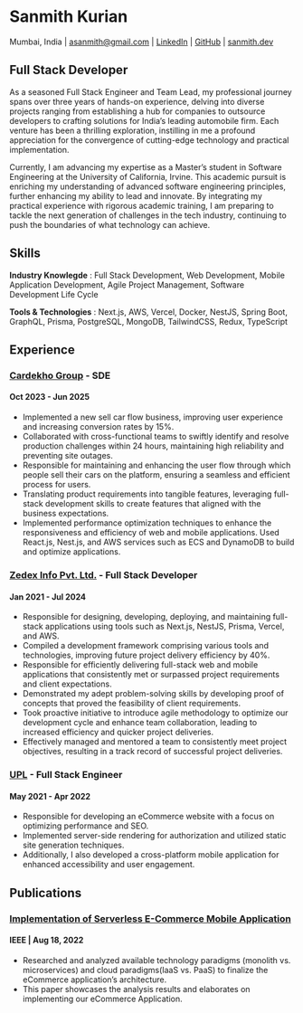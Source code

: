 # Sanmith Kurian

Mumbai, India | asanmith@gmail.com | [LinkedIn](https://www.linkedin.com/in/sanmith/) | [GitHub](https://github.com/defsanmith) | [sanmith.dev](https://sanmith.dev)

## Full Stack Developer

As a seasoned Full Stack Engineer and Team Lead, my professional journey spans over three years of hands-on experience, delving into diverse projects ranging from establishing a hub for companies to outsource developers to crafting solutions for India’s leading automobile firm. Each venture has been a thrilling exploration, instilling in me a profound appreciation for the convergence of cutting-edge technology and practical implementation.

Currently, I am advancing my expertise as a Master’s student in Software Engineering at the University of California, Irvine. This academic pursuit is enriching my understanding of advanced software engineering principles, further enhancing my ability to lead and innovate. By integrating my practical experience with rigorous academic training, I am preparing to tackle the next generation of challenges in the tech industry, continuing to push the boundaries of what technology can achieve.

## Skills

**Industry Knowlegde** : Full Stack Development, Web Development, Mobile Application Development, Agile Project Management, Software Development Life Cycle

**Tools & Technologies** : Next.js, AWS, Vercel, Docker, NestJS, Spring Boot, GraphQL, Prisma, PostgreSQL, MongoDB, TailwindCSS, Redux, TypeScript

## Experience

### [Cardekho Group](https://cardekho.com/) - SDE

#### Oct 2023 - Jun 2025

- Implemented a new sell car flow business, improving user experience and increasing conversion rates by 15%.
- Collaborated with cross-functional teams to swiftly identify and resolve production challenges within 24 hours, maintaining high reliability and preventing site outages.
- Responsible for maintaining and enhancing the user flow through which people sell their cars on the platform, ensuring a seamless and efficient process for users.
- Translating product requirements into tangible features, leveraging full-stack development skills to create features that aligned with the business expectations.
- Implemented performance optimization techniques to enhance the responsiveness and efficiency of web and mobile applications.
Used React.js, Nest.js, and AWS services such as ECS and DynamoDB to build and optimize applications.

### [Zedex Info Pvt. Ltd.](https://zedexinfo.com/) - Full Stack Developer

#### Jan 2021 - Jul 2024

- Responsible for designing, developing, deploying, and maintaining full-stack applications using tools such as Next.js, NestJS, Prisma, Vercel, and AWS.
- Compiled a development framework comprising various tools and technologies, improving future project delivery efficiency by 40%.
- Responsible for efficiently delivering full-stack web and mobile applications that consistently met or surpassed project requirements and client expectations.
- Demonstrated my adept problem-solving skills by developing proof of concepts that proved the feasibility of client requirements.
- Took proactive initiative to introduce agile methodology to optimize our development cycle and enhance team collaboration, leading to increased efficiency and quicker project deliveries.
- Effectively managed and mentored a team to consistently meet project objectives, resulting in a track record of successful project deliveries.

### [UPL](https://www.upl-ltd.com/) - Full Stack Engineer

#### May 2021 - Apr 2022

- Responsible for developing an eCommerce website with a focus on optimizing performance and SEO.
- Implemented server-side rendering for authorization and utilized static site generation techniques.
- Additionally, I also developed a cross-platform mobile application for enhanced accessibility and user engagement.

## Publications

### [Implementation of Serverless E-Commerce Mobile Application](https://ieeexplore.ieee.org/document/9847829)

#### IEEE | Aug 18, 2022

- Researched and analyzed available technology paradigms (monolith vs. microservices) and cloud paradigms(IaaS vs. PaaS) to finalize the eCommerce application’s architecture.
- This paper showcases the analysis results and elaborates on implementing our eCommerce Application.
